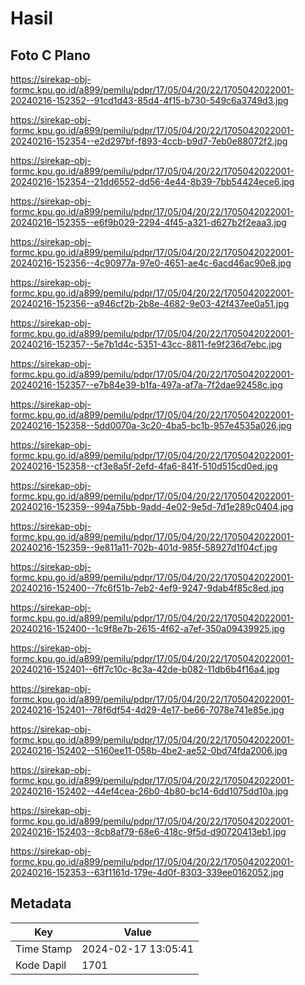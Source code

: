 # Hasil

## Foto C Plano

https://sirekap-obj-formc.kpu.go.id/a899/pemilu/pdpr/17/05/04/20/22/1705042022001-20240216-152352--91cd1d43-85d4-4f15-b730-549c6a3749d3.jpg

https://sirekap-obj-formc.kpu.go.id/a899/pemilu/pdpr/17/05/04/20/22/1705042022001-20240216-152354--e2d297bf-f893-4ccb-b9d7-7eb0e88072f2.jpg

https://sirekap-obj-formc.kpu.go.id/a899/pemilu/pdpr/17/05/04/20/22/1705042022001-20240216-152354--21dd6552-dd56-4e44-8b39-7bb54424ece6.jpg

https://sirekap-obj-formc.kpu.go.id/a899/pemilu/pdpr/17/05/04/20/22/1705042022001-20240216-152355--e6f9b029-2294-4f45-a321-d627b2f2eaa3.jpg

https://sirekap-obj-formc.kpu.go.id/a899/pemilu/pdpr/17/05/04/20/22/1705042022001-20240216-152356--4c90977a-97e0-4651-ae4c-6acd46ac90e8.jpg

https://sirekap-obj-formc.kpu.go.id/a899/pemilu/pdpr/17/05/04/20/22/1705042022001-20240216-152356--a946cf2b-2b8e-4682-9e03-42f437ee0a51.jpg

https://sirekap-obj-formc.kpu.go.id/a899/pemilu/pdpr/17/05/04/20/22/1705042022001-20240216-152357--5e7b1d4c-5351-43cc-8811-fe9f236d7ebc.jpg

https://sirekap-obj-formc.kpu.go.id/a899/pemilu/pdpr/17/05/04/20/22/1705042022001-20240216-152357--e7b84e39-b1fa-497a-af7a-7f2dae92458c.jpg

https://sirekap-obj-formc.kpu.go.id/a899/pemilu/pdpr/17/05/04/20/22/1705042022001-20240216-152358--5dd0070a-3c20-4ba5-bc1b-957e4535a026.jpg

https://sirekap-obj-formc.kpu.go.id/a899/pemilu/pdpr/17/05/04/20/22/1705042022001-20240216-152358--cf3e8a5f-2efd-4fa6-841f-510d515cd0ed.jpg

https://sirekap-obj-formc.kpu.go.id/a899/pemilu/pdpr/17/05/04/20/22/1705042022001-20240216-152359--994a75bb-9add-4e02-9e5d-7d1e289c0404.jpg

https://sirekap-obj-formc.kpu.go.id/a899/pemilu/pdpr/17/05/04/20/22/1705042022001-20240216-152359--9e811a11-702b-401d-985f-58927d1f04cf.jpg

https://sirekap-obj-formc.kpu.go.id/a899/pemilu/pdpr/17/05/04/20/22/1705042022001-20240216-152400--7fc6f51b-7eb2-4ef9-9247-9dab4f85c8ed.jpg

https://sirekap-obj-formc.kpu.go.id/a899/pemilu/pdpr/17/05/04/20/22/1705042022001-20240216-152400--1c9f8e7b-2615-4f62-a7ef-350a09439925.jpg

https://sirekap-obj-formc.kpu.go.id/a899/pemilu/pdpr/17/05/04/20/22/1705042022001-20240216-152401--6ff7c10c-8c3a-42de-b082-11db6b4f16a4.jpg

https://sirekap-obj-formc.kpu.go.id/a899/pemilu/pdpr/17/05/04/20/22/1705042022001-20240216-152401--78f6df54-4d29-4e17-be66-7078e741e85e.jpg

https://sirekap-obj-formc.kpu.go.id/a899/pemilu/pdpr/17/05/04/20/22/1705042022001-20240216-152402--5160ee11-058b-4be2-ae52-0bd74fda2006.jpg

https://sirekap-obj-formc.kpu.go.id/a899/pemilu/pdpr/17/05/04/20/22/1705042022001-20240216-152402--44ef4cea-26b0-4b80-bc14-6dd1075dd10a.jpg

https://sirekap-obj-formc.kpu.go.id/a899/pemilu/pdpr/17/05/04/20/22/1705042022001-20240216-152403--8cb8af79-68e6-418c-9f5d-d90720413eb1.jpg

https://sirekap-obj-formc.kpu.go.id/a899/pemilu/pdpr/17/05/04/20/22/1705042022001-20240216-152353--63f1161d-179e-4d0f-8303-339ee0162052.jpg


## Metadata

| Key        | Value               |
| ---------- | ------------------- |
| Time Stamp | 2024-02-17 13:05:41 |
| Kode Dapil | 1701                |




